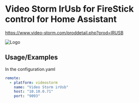# Video Storm IrUsb for FireStick control for Home Assistant
https://www.video-storm.com/proddetail.php?prod=IRUSB

![Logo](https://www.video-storm.com/prodimages/uwaveCableSm.jpg)


## Usage/Examples
In the configuration.yaml

```yaml
remote:    
  - platform: videostorm
    name: "Video Storm irUsb"
    host: "10.10.0.71"
    port: "9093"
```
